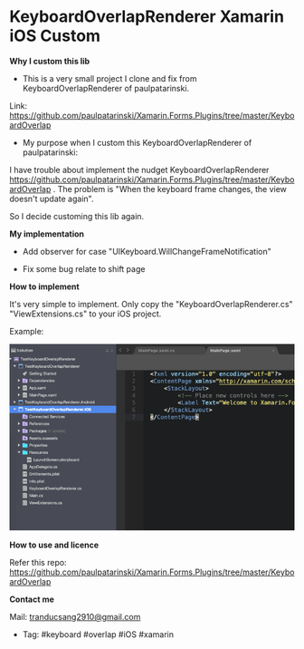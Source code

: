 # KeyboardOverlapRenderer Xamarin iOS Custom

**Why I custom this lib**

- This is a very small project I clone and fix from KeyboardOverlapRenderer of paulpatarinski.

Link: https://github.com/paulpatarinski/Xamarin.Forms.Plugins/tree/master/KeyboardOverlap

- My purpose when I custom this KeyboardOverlapRenderer of paulpatarinski:

I have trouble about implement the nudget KeyboardOverlapRenderer https://github.com/paulpatarinski/Xamarin.Forms.Plugins/tree/master/KeyboardOverlap .
The problem is "When the keyboard frame changes, the view doesn't update again".

So I decide customing this lib again.

**My implementation**

- Add observer for case "UIKeyboard.WillChangeFrameNotification"

- Fix some bug relate to shift page

**How to implement**

It's very simple to implement. Only copy the "KeyboardOverlapRenderer.cs"  "ViewExtensions.cs" to your iOS project.

Example:

![Example Implement](Image/example.png)

**How to use and licence**

Refer this repo: https://github.com/paulpatarinski/Xamarin.Forms.Plugins/tree/master/KeyboardOverlap

**Contact me**

Mail: tranducsang2910@gmail.com

- Tag:
#keyboard #overlap #iOS #xamarin
